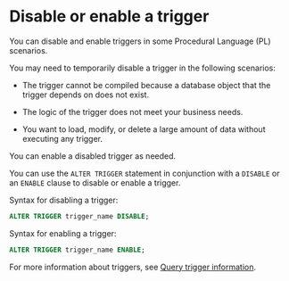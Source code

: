 # Disable or enable a trigger

You can disable and enable triggers in some Procedural Language (PL) scenarios.

You may need to temporarily disable a trigger in the following scenarios:

* The trigger cannot be compiled because a database object that the trigger depends on does not exist.

* The logic of the trigger does not meet your business needs.

* You want to load, modify, or delete a large amount of data without executing any trigger.

You can enable a disabled trigger as needed.

You can use the `ALTER TRIGGER` statement in conjunction with a `DISABLE` or an `ENABLE` clause to disable or enable a trigger.

Syntax for disabling a trigger:

```sql
ALTER TRIGGER trigger_name DISABLE;
```

Syntax for enabling a trigger:

```sql
ALTER TRIGGER trigger_name ENABLE;
```

For more information about triggers, see [Query trigger information](../700.manage-triggers-of-oracle-mode/700.view-trigger-information-of-oracle-mode.md).
